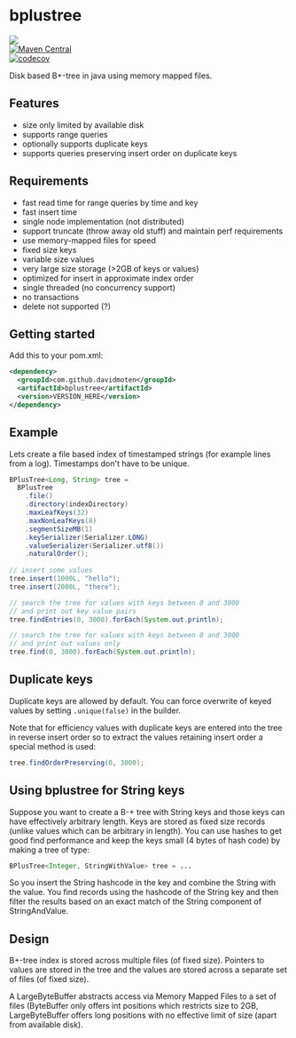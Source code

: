 # bplustree
<a href="https://travis-ci.org/davidmoten/bplustree"><img src="https://travis-ci.org/davidmoten/bplustree.svg"/></a><br/>
[![Maven Central](https://maven-badges.herokuapp.com/maven-central/com.github.davidmoten/bplustree/badge.svg?style=flat)](https://maven-badges.herokuapp.com/maven-central/com.github.davidmoten/bplustree)<br/>
[![codecov](https://codecov.io/gh/davidmoten/bplustree/branch/master/graph/badge.svg)](https://codecov.io/gh/davidmoten/bplustree)<br/>


Disk based B+-tree in java using memory mapped files.

## Features
* size only limited by available disk
* supports range queries
* optionally supports duplicate keys
* supports queries preserving insert order on duplicate keys 

## Requirements

* fast read time for range queries by time and key
* fast insert time
* single node implementation (not distributed)
* support truncate (throw away old stuff) and maintain perf requirements
* use memory-mapped files for speed
* fixed size keys
* variable size values
* very large size storage (>2GB of keys or values)
* optimized for insert in approximate index order
* single threaded (no concurrency support)
* no transactions
* delete not supported (?)

## Getting started
Add this to your pom.xml:

```xml
<dependency>
  <groupId>com.github.davidmoten</groupId>
  <artifactId>bplustree</artifactId>
  <version>VERSION_HERE</version>
</dependency>
```

## Example

Lets create a file based index of timestamped strings (for example lines from a log). Timestamps don't have to be unique.

```java
BPlusTree<Long, String> tree = 
  BPlusTree 
    .file()
    .directory(indexDirectory)
    .maxLeafKeys(32)
    .maxNonLeafKeys(8)
    .segmentSizeMB(1)
    .keySerializer(Serializer.LONG)
    .valueSerializer(Serializer.utf8())
    .naturalOrder();
    
// insert some values    
tree.insert(1000L, "hello");
tree.insert(2000L, "there");

// search the tree for values with keys between 0 and 3000
// and print out key value pairs
tree.findEntries(0, 3000).forEach(System.out.println);

// search the tree for values with keys between 0 and 3000
// and print out values only
tree.find(0, 3000).forEach(System.out.println);
```
## Duplicate keys
Duplicate keys are allowed by default. You can force overwrite of keyed values by setting `.unique(false)` in the builder.

Note that for efficiency values with duplicate keys are entered into the tree in reverse insert order so to extract the values retaining insert order a special method is used:

```java
tree.findOrderPreserving(0, 3000);
```

## Using bplustree for String keys
Suppose you want to create a B-+ tree with String keys and those keys can have effectively arbitrary length. Keys are stored as fixed size records (unlike values which can be arbitrary in length). You can use hashes to get good find performance and keep the keys small (4 bytes of hash code) by making a tree of type:

```java
BPlusTree<Integer, StringWithValue> tree = ...
```
So you insert the String hashcode in the key and combine the String with the value. You find records using the hashcode of the String key and then filter the results based on an exact match of the String component of StringAndValue.

## Design
B+-tree index is stored across multiple files (of fixed size). Pointers to values are stored in the tree and the values are stored across a separate set of files (of fixed size).

A LargeByteBuffer abstracts access via Memory Mapped Files to a set of files (ByteBuffer only offers int positions which restricts size to 2GB, LargeByteBuffer offers long positions with no effective limit of size (apart from available disk).
